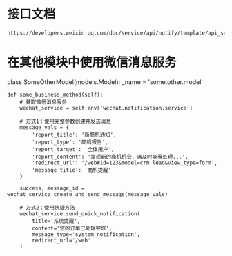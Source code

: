 # 接口文档

    https://developers.weixin.qq.com/doc/service/api/notify/template/api_sendtemplatemessage.html



# 在其他模块中使用微信消息服务
class SomeOtherModel(models.Model):
    _name = 'some.other.model'
    
    def some_business_method(self):
        # 获取微信消息服务
        wechat_service = self.env['wechat.notification.service']
        
        # 方式1：使用完整参数创建并发送消息
        message_vals = {
            'report_title': '新商机通知',
            'report_type': '商机报告',
            'report_target': '全体用户',
            'report_content': '发现新的商机机会，请及时查看处理...',
            'redirect_url': '/web#id=123&model=crm.lead&view_type=form',
            'message_title': '商机提醒'
        }
        
        success, message_id = wechat_service.create_and_send_message(message_vals)
        
        # 方式2：使用快捷方法
        wechat_service.send_quick_notification(
            title='系统提醒',
            content='您的订单已处理完成',
            message_type='system_notification',
            redirect_url='/web'
        )